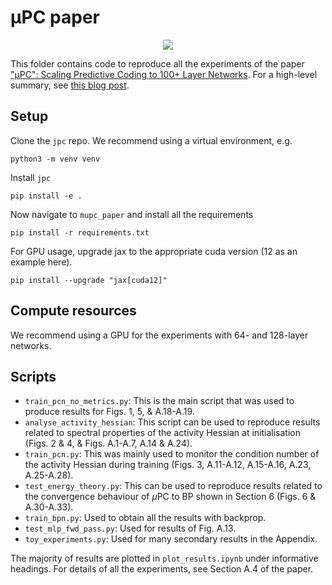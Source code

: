 # μPC paper

<p align='center'>
  <a href='https://thebuckleylab.github.io/jpc/'>
    <img src='.github/mupc_spotlight_fig.png' />
  </a> 
</p>

This folder contains code to reproduce all the experiments of the paper 
["μPC": Scaling Predictive Coding to 100+ Layer Networks](https://arxiv.org/abs/2505.13124).
For a high-level summary, see [this blog post](https://francesco-innocenti.github.io/posts/2025/05/20/Scaling-Predictive-Coding-to-100+-Layer-Networks/).


## Setup
Clone the `jpc` repo. We recommend using a virtual environment, e.g. 
```
python3 -m venv venv
```
Install `jpc`
```
pip install -e .
```
Now navigate to `mupc_paper` and install all the requirements
```
pip install -r requirements.txt
```
For GPU usage, upgrade jax to the appropriate cuda version (12 as an example 
here).

```
pip install --upgrade "jax[cuda12]"
```

## Compute resources
We recommend using a GPU for the experiments with 64- and 128-layer networks.


## Scripts
* `train_pcn_no_metrics.py`: This is the main script that was used to produce
results for Figs. 1, 5, & A.18-A.19.
* `analyse_activity_hessian`: This script can be used to reproduce results 
related to spectral properties of the activity Hessian at initialisation 
(Figs. 2 & 4, & Figs. A.1-A.7, A.14 & A.24).
* `train_pcn.py`: This was mainly used to monitor the condition number of the
activity Hessian during training (Figs. 3, A.11-A.12, A.15-A.16, A.23, A.25-A.28). 
* `test_energy_theory.py`: This can be used to reproduce results related to
the convergence behaviour of $\mu$PC to BP shown in Section 6 
(Figs. 6 & A.30-A.33).
* `train_bpn.py`: Used to obtain all the results with backprop. 
* `test_mlp_fwd_pass.py`: Used for results of Fig. A.13.
* `toy_experiments.py`: Used for many secondary results in the Appendix. 

The majority of results are plotted in `plot_results.ipynb` under informative
headings. For details of all the experiments, see Section A.4 of the paper.
